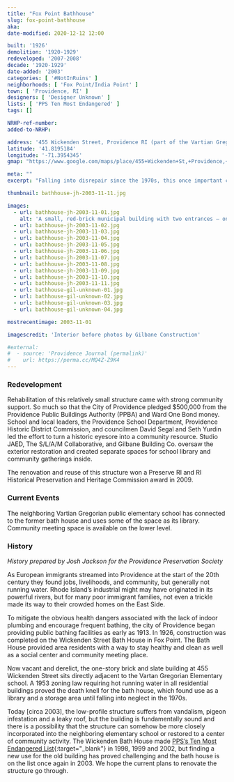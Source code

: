 ```yaml
---
title: "Fox Point Bathhouse"
slug: fox-point-bathhouse
aka: 
date-modified: 2020-12-12 12:00

built: '1926'
demolition: '1920-1929'
redeveloped: '2007-2008'
decade: '1920-1929'
date-added: '2003'
categories: [ '#NotInRuins' ]
neighborhoods: [ 'Fox Point/India Point' ]
town: [ 'Providence, RI' ]
designers: [ 'Designer Unknown' ]
lists: [ 'PPS Ten Most Endangered' ]
tags: []

NRHP-ref-number:
added-to-NRHP:

address: '455 Wickenden Street, Providence RI (part of the Vartian Gregorian public elementary school)'
latitude: '41.8195184'
longitude: '-71.3954345'
gmap: "https://www.google.com/maps/place/455+Wickenden+St,+Providence,+RI+02903/@41.8195184,-71.3954345,17z/data=!3m1!4b1!4m5!3m4!1s0x89e445376fbacfeb:0xc102f17491942ba3!8m2!3d41.8195184!4d-71.3932458"

meta: ""
excerpt: "Falling into disrepair since the 1970s, this once important community center found new use and continues to support the neighborhood and Providence schoolchildren"

thumbnail: bathhouse-jh-2003-11-11.jpg

images:
  - url: bathhouse-jh-2003-11-01.jpg
    alt: 'A small, red-brick municipal building with two entrances — one for men, one for women — to use as a public bathing center at a time when many local housing units did not have their own indoor plumbing'
  - url: bathhouse-jh-2003-11-02.jpg
  - url: bathhouse-jh-2003-11-03.jpg
  - url: bathhouse-jh-2003-11-04.jpg
  - url: bathhouse-jh-2003-11-05.jpg
  - url: bathhouse-jh-2003-11-06.jpg
  - url: bathhouse-jh-2003-11-07.jpg
  - url: bathhouse-jh-2003-11-08.jpg
  - url: bathhouse-jh-2003-11-09.jpg
  - url: bathhouse-jh-2003-11-10.jpg
  - url: bathhouse-jh-2003-11-11.jpg
  - url: bathhouse-gil-unknown-01.jpg
  - url: bathhouse-gil-unknown-02.jpg
  - url: bathhouse-gil-unknown-03.jpg
  - url: bathhouse-gil-unknown-04.jpg

mostrecentimage: 2003-11-01

imagescredit: 'Interior before photos by Gilbane Construction'

#external:
#  - source: 'Providence Journal (permalink)'
#    url: https://perma.cc/MQ4Z-Z9K4
---
```


### Redevelopment

Rehabilitation of this relatively small structure came with strong community support. So much so that the City of Providence pledged $500,000 from the Providence Public Buildings Authority (<span class="abbr">PPBA</span>) and Ward One Bond money. School and local leaders, the Providence School Department, Providence Historic District Commission, and councilmen David Segal and Seth Yurdin led the effort to turn a historic eyesore into a community resource. Studio JAED, The S/L/A/M Collaborative, and Gilbane Building Co. oversaw the exterior restoration and created separate spaces for school library and community gatherings inside.

The renovation and reuse of this structure won a Preserve RI and RI Historical Preservation and Heritage Commission award in 2009. 


### Current Events

The neighboring Vartian Gregorian public elementary school has connected to the former bath house and uses some of the space as its library. Community meeting space is available on the lower level. 


### History

_History prepared by Josh Jackson for the Providence Preservation Society_

As European immigrants streamed into Providence at the start of the 20th century they found jobs, livelihoods, and community, but generally not running water. Rhode Island’s industrial might may have originated in its powerful rivers, but for many poor immigrant families, not even a trickle made its way to their crowded homes on the East Side.

To mitigate the obvious health dangers associated with the lack of indoor plumbing and encourage frequent bathing, the city of Providence began providing public bathing facilities as early as 1913. In 1926, construction was completed on the Wickenden Street Bath House in Fox Point. The Bath House provided area residents with a way to stay healthy and clean as well as a social center and community meeting place.

Now vacant and derelict, the one-story brick and slate building at 455 Wickenden Street sits directly adjacent to the Vartan Gregorian Elementary school. A 1953 zoning law requiring hot running water in all residential buildings proved the death knell for the bath house, which found use as a library and a storage area until falling into neglect in the 1970s.

Today [circa 2003], the low-profile structure suffers from vandalism, pigeon infestation and a leaky roof, but the building is fundamentally sound and there is a possibility that the structure can somehow be more closely incorporated into the neighboring elementary school or restored to a center of community activity. The Wickenden Bath House made [PPS’s Ten Most Endangered List](//guide.ppsri.org/property/fox-point-bath-house){:target="_blank"} in 1998, 1999 and 2002, but finding a new use for the old building has proved challenging and the bath house is on the list once again in 2003. We hope the current plans to renovate the structure go through.
